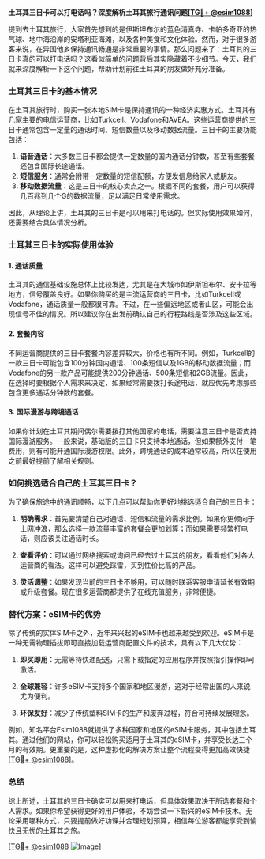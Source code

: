 **土耳其三日卡可以打电话吗？深度解析土耳其旅行通讯问题[[TG💪+ @esim1088](https://t.me/s/esim1088)]**

提到去土耳其旅行，大家首先想到的是伊斯坦布尔的蓝色清真寺、卡帕多奇亚的热气球、地中海沿岸的安塔利亚海滩，以及各种美食和文化体验。然而，对于很多游客来说，在异国他乡保持通讯畅通是非常重要的事情。那么问题来了：土耳其的三日卡真的可以打电话吗？这看似简单的问题背后其实隐藏着不少细节。今天，我们就来深度解析一下这个问题，帮助计划前往土耳其的朋友做好充分准备。

### 土耳其三日卡的基本情况

在土耳其旅行时，购买一张本地SIM卡是保持通讯的一种经济实惠方式。土耳其有几家主要的电信运营商，比如Turkcell、Vodafone和AVEA。这些运营商提供的三日卡通常包含一定量的通话时间、短信数量以及移动数据流量。三日卡的主要功能包括：

1. **语音通话**：大多数三日卡都会提供一定数量的国内通话分钟数，甚至有些套餐还包含国际长途通话。
2. **短信服务**：通常会附带一定数量的短信配额，方便发信息给家人或朋友。
3. **移动数据流量**：这是三日卡的核心卖点之一。根据不同的套餐，用户可以获得几百兆到几个G的数据流量，足以满足日常使用需求。

因此，从理论上讲，土耳其的三日卡是可以用来打电话的。但实际使用效果如何，还需要结合具体情况分析。

### 土耳其三日卡的实际使用体验

#### 1. 通话质量
土耳其的通信基础设施总体上比较发达，尤其是在大城市如伊斯坦布尔、安卡拉等地方，信号覆盖良好。如果你购买的是主流运营商的三日卡，比如Turkcell或Vodafone，通话质量一般都很可靠。不过，在一些偏远地区或者山区，可能会出现信号不佳的情况。所以建议你在出发前确认自己的行程路线是否涉及这些区域。

#### 2. 套餐内容
不同运营商提供的三日卡套餐内容差异较大，价格也有所不同。例如，Turkcell的一款三日卡可能包含100分钟国内通话、100条短信以及1GB的移动数据流量；而Vodafone的另一款产品可能提供200分钟通话、500条短信和2GB流量。因此，在选择时要根据个人需求来决定，如果经常需要拨打长途电话，就应优先考虑那些包含更多通话分钟数的套餐。

#### 3. 国际漫游与跨境通话
如果你计划在土耳其期间偶尔需要拨打其他国家的电话，需要注意三日卡是否支持国际漫游服务。一般来说，基础版的三日卡只支持本地通话，但如果额外支付一笔费用，则有可能开通国际漫游权限。此外，跨境通话的成本通常较高，所以在使用之前最好提前了解相关规则。

### 如何挑选适合自己的土耳其三日卡？

为了确保旅途中的通讯顺畅，以下几点可以帮助你更好地挑选适合自己的三日卡：

1. **明确需求**：首先要清楚自己对通话、短信和流量的需求比例。如果你更倾向于上网冲浪，那么选择一款流量丰富的套餐会更加划算；而如果需要频繁打电话，则应该关注通话时长。
   
2. **查看评价**：可以通过网络搜索或询问已经去过土耳其的朋友，看看他们对各大运营商的看法。这样可以避免踩雷，买到性价比高的产品。

3. **灵活调整**：如果发现当前的三日卡不够用，可以随时联系客服申请延长有效期或升级套餐。现在很多运营商都提供了在线充值服务，非常便捷。

### 替代方案：eSIM卡的优势

除了传统的实体SIM卡之外，近年来兴起的eSIM卡也越来越受到欢迎。eSIM卡是一种无需物理插拔即可直接加载运营商配置文件的技术，具有以下几大优势：

1. **即买即用**：无需等待快递配送，只需下载指定的应用程序并按照指引操作即可激活。
   
2. **全球兼容**：许多eSIM卡支持多个国家和地区漫游，这对于经常出国的人来说尤为便利。
   
3. **环保友好**：减少了传统塑料SIM卡的生产和废弃过程，符合可持续发展理念。

例如，知名平台Esim1088就提供了多种国家和地区的eSIM卡服务，其中包括土耳其。通过他们的网站，你可以轻松购买适用于土耳其的eSIM卡，并享受长达三个月的有效期。更重要的是，这种虚拟化的解决方案让整个流程变得更加高效快捷[[TG💪+ @esim1088](https://t.me/s/esim1088)]。

### 总结

综上所述，土耳其的三日卡确实可以用来打电话，但具体效果取决于所选套餐和个人需求。如果你希望获得更好的用户体验，不妨尝试一下新兴的eSIM卡技术。无论采用哪种方式，只要提前做好功课并合理规划预算，相信每位游客都能享受到愉快且无忧的土耳其之旅。

[[TG💪+ @esim1088](https://t.me/s/esim1088) ![Image](https://i.postimg.cc/4NQfJmqS/Snipaste-2025-05-13-00-14-12.png)]